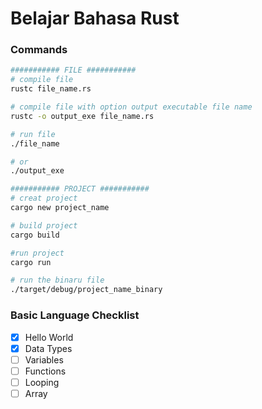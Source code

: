 # Belajar Bahasa Rust

### Commands
```bash
########### FILE ###########
# compile file
rustc file_name.rs

# compile file with option output executable file name
rustc -o output_exe file_name.rs

# run file
./file_name

# or 
./output_exe

########### PROJECT ###########
# creat project
cargo new project_name

# build project
cargo build

#run project
cargo run

# run the binaru file
./target/debug/project_name_binary
```

### Basic Language Checklist
- [x] Hello World
- [x] Data Types
- [ ] Variables
- [ ] Functions
- [ ] Looping
- [ ] Array